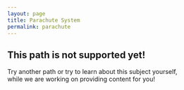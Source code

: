 ```yaml
---
layout: page
title: Parachute System
permalink: parachute
---
```

## This path is not supported yet!

Try another path or try to learn about this subject yourself,  
while we are working on providing content for you! 
